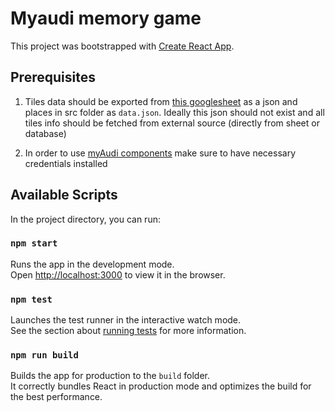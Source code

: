 # Myaudi memory game

This project was bootstrapped with [Create React App](https://github.com/facebook/create-react-app).

## Prerequisites 

1. Tiles data should be exported from [this googlesheet](https://docs.google.com/spreadsheets/u/2/d/1OWgm0fMGONyYEMSXuP20S6Z46RuQdhxZzJrm6qFFM_8/edit#gid=0) as a json and places in src folder as ``data.json``. Ideally this json should not exist and all tiles info should be fetched from external source (directly from sheet or database)

2. In order to use [myAudi components](https://react.ui.audi/) make sure to have necessary credentials installed


## Available Scripts

In the project directory, you can run:

### `npm start`

Runs the app in the development mode.\
Open [http://localhost:3000](http://localhost:3000) to view it in the browser.

### `npm test`

Launches the test runner in the interactive watch mode.\
See the section about [running tests](https://facebook.github.io/create-react-app/docs/running-tests) for more information.

### `npm run build`

Builds the app for production to the `build` folder.\
It correctly bundles React in production mode and optimizes the build for the best performance.



